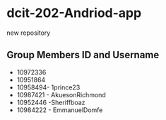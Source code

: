 # dcit-202-Andriod-app
new repository

## Group Members ID and Username

- 10972336
- 10951864
- 10958494- 1prince23
- 10987421 - AkuesonRichmond
- 10952446 -Sheriffboaz
- 10984222 - EmmanuelDomfe



